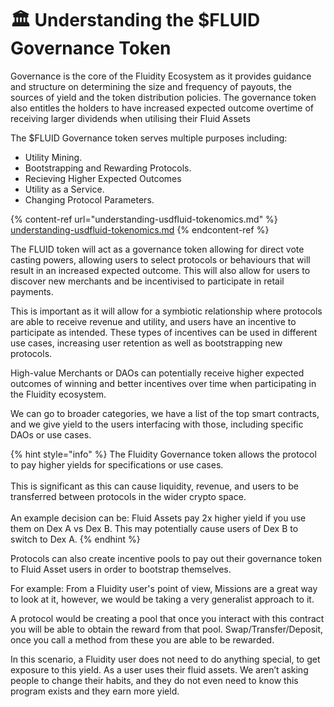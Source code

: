 # 🏛 Understanding the $FLUID Governance Token

Governance is the core of the Fluidity Ecosystem as it provides guidance and structure on determining the size and frequency of payouts, the sources of yield and the token distribution policies. The governance token also entitles the holders to have increased expected outcome overtime of receiving larger dividends when utilising their Fluid Assets

The $FLUID Governance token serves multiple purposes including:

* Utility Mining.&#x20;
* Bootstrapping and Rewarding Protocols.&#x20;
* Recieving Higher Expected Outcomes&#x20;
* Utility as a Service.&#x20;
* Changing Protocol Parameters.

{% content-ref url="understanding-usdfluid-tokenomics.md" %}
[understanding-usdfluid-tokenomics.md](understanding-usdfluid-tokenomics.md)
{% endcontent-ref %}

The FLUID token will act as a governance token allowing for direct vote casting powers, allowing users to select protocols or behaviours that will result in an increased expected outcome. This will also allow for users to discover new merchants and be incentivised to participate in retail payments.

This is important as it will allow for a symbiotic relationship where protocols are able to receive revenue and utility, and users have an incentive to participate as intended. These types of incentives can be used in different use cases, increasing user retention as well as bootstrapping new protocols.

High-value Merchants or DAOs can potentially receive higher expected outcomes of winning and better incentives over time when participating in the Fluidity ecosystem.

We can go to broader categories, we have a list of the top smart contracts, and we give yield to the users interfacing with those, including specific DAOs or use cases.

{% hint style="info" %}
The Fluidity Governance token allows the protocol to pay higher yields for specifications or use cases. \
\
This is significant as this can cause liquidity, revenue, and users to be transferred between protocols in the wider crypto space. \
\
An example decision can be: Fluid Assets pay 2x higher yield if you use them on Dex A vs Dex B. This may potentially cause users of Dex B to switch to Dex A.
{% endhint %}

Protocols can also create incentive pools to pay out their governance token to Fluid Asset users in order to bootstrap themselves.

For example: From a Fluidity user's point of view,  Missions are a great way to look at it, however, we would be taking a very generalist approach to it.&#x20;

A protocol would be creating a pool that once you interact with this contract you will be able to obtain the reward from that pool. Swap/Transfer/Deposit, once you call a method from these you are able to be rewarded.&#x20;

In this scenario, a Fluidity user does not need to do anything special, to get exposure to this yield. As a user uses their fluid assets. We aren’t asking people to change their habits, and they do not even need to know this program exists and they earn more yield.

